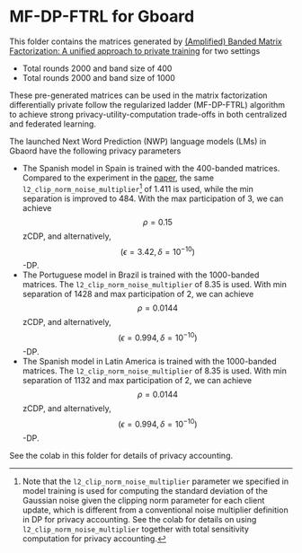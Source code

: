 # MF-DP-FTRL for Gboard

This folder contains the matrices generated by
[(Amplified) Banded Matrix Factorization: A unified approach to private training](https://arxiv.org/abs/2306.08153)
for two settings

-   Total rounds 2000 and band size of 400
-   Total rounds 2000 and band size of 1000

These pre-generated matrices can be used in the matrix factorization
differentially private follow the regularized ladder (MF-DP-FTRL) algorithm to
achieve strong privacy-utility-computation trade-offs in both centralized and
federated learning.

The launched Next Word Prediction (NWP) language models (LMs) in Gbaord have the
following privacy parameters

-   The Spanish model in Spain is trained with the 400-banded matrices. Compared
    to the experiment in the [paper](https://arxiv.org/abs/2306.08153), the same
    `l2_clip_norm_noise_multiplier`[^1] of 1.411 is used, while the min
    separation is improved to 484. With the max participation of 3, we can
    achieve $$\rho=0.15$$ zCDP, and alternatively, $$(\epsilon=3.42,
    \delta=10^{-10})$$-DP.
-   The Portuguese model in Brazil is trained with the 1000-banded matrices. The
    `l2_clip_norm_noise_multiplier` of 8.35 is used. With min separation of 1428
    and max participation of 2, we can achieve $$\rho=0.0144$$ zCDP, and
    alternatively, $$(\epsilon=0.994, \delta=10^{-10})$$-DP.
-   The Spanish model in Latin America is trained with the 1000-banded matrices.
    The `l2_clip_norm_noise_multiplier` of 8.35 is used. With min separation of
    1132 and max participation of 2, we can achieve $$\rho=0.0144$$ zCDP, and
    alternatively, $$(\epsilon=0.994, \delta=10^{-10})$$-DP.

See the colab in this folder for details of privacy accounting.

[^1]: Note that the `l2_clip_norm_noise_multiplier` parameter we specified in
    model training is used for computing the standard deviation of the
    Gaussian noise given the clipping norm parameter for each client update,
    which is different from a conventional noise multiplier definition in DP
    for privacy accounting. See the colab for details on using
    `l2_clip_norm_noise_multiplier` together with total sensitivity
    computation for privacy accounting.
